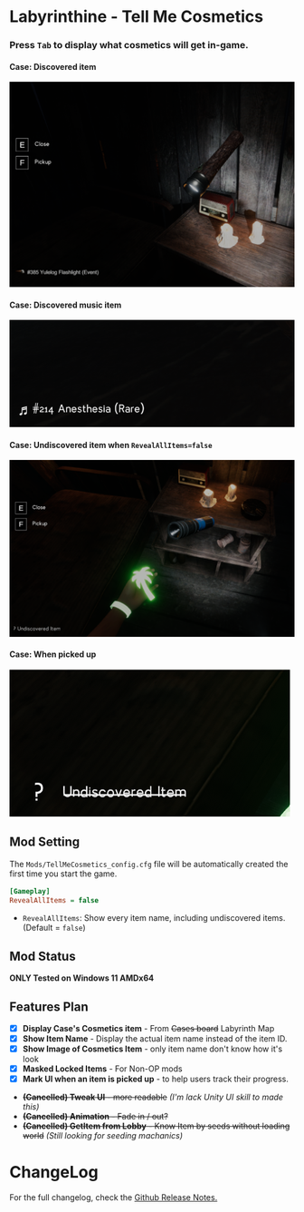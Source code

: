 # Labyrinthine - Tell Me Cosmetics
### Press `Tab` to display what cosmetics will get in-game.
#### Case: Discovered item
![mod example](https://github.com/limitbrk/Labyrinthine-TellMeCosmetics/blob/main/docs/Mod_Example1.png?raw=true)
#### Case: Discovered music item
![mod example](https://github.com/limitbrk/Labyrinthine-TellMeCosmetics/blob/main/docs/Mod_Example3_MusicDisc.png?raw=true)
#### Case: Undiscovered item when `RevealAllItems=false`
![mod example](https://github.com/limitbrk/Labyrinthine-TellMeCosmetics/blob/main/docs/Mod_Example2_Undiscovered.png?raw=true)
#### Case: When picked up
![mod example](https://github.com/limitbrk/Labyrinthine-TellMeCosmetics/blob/main/docs/Mod_Example4_Pickup_Item.png?raw=true)

## Mod Setting
The `Mods/TellMeCosmetics_config.cfg` file will be automatically created the first time you start the game.
```ini
[Gameplay]
RevealAllItems = false
```
- `RevealAllItems`: Show every item name, including undiscovered items. (Default = `false`)

## Mod Status
**ONLY Tested on Windows 11 AMDx64** 

## Features Plan
- [x] **Display Case's Cosmetics item** - From ~~Cases board~~ Labyrinth Map
- [x] **Show Item Name** - Display the actual item name instead of the item ID.
- [x] **Show Image of Cosmetics Item** - only item name don't know how it's look
- [X] **Masked Locked Items** - For Non-OP mods
- [X] **Mark UI when an item is picked up** -  to help users track their progress.
- ~~**(Cancelled) Tweak UI** - more readable~~ _(I'm lack Unity UI skill to made this)_
- ~~**(Cancelled) Animation** - Fade in / out?~~ 
- ~~**(Cancelled) GetItem from Lobby** - Know Item by seeds without loading world~~ _(Still looking for seeding machanics)_

# ChangeLog 
For the full changelog, check the [Github Release Notes.](https://github.com/limitbrk/Labyrinthine-TellMeCosmetics/releases)


